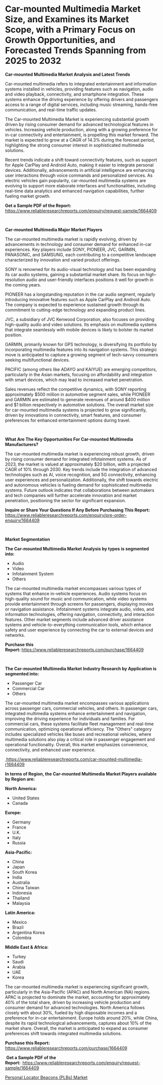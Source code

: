 <p><h1>Car-mounted Multimedia Market Size, and Examines its Market Scope, with a Primary Focus on Growth Opportunities, and Forecasted Trends Spanning from 2025 to 2032</h1></p><p><strong>Car-mounted Multimedia Market Analysis and Latest Trends</strong></p>
<p><p>Car-mounted multimedia refers to integrated entertainment and information systems installed in vehicles, providing features such as navigation, audio and video playback, connectivity, and smartphone integration. These systems enhance the driving experience by offering drivers and passengers access to a range of digital services, including music streaming, hands-free communication, and real-time traffic updates.</p><p>The Car-mounted Multimedia Market is experiencing substantial growth driven by rising consumer demand for advanced technological features in vehicles. Increasing vehicle production, along with a growing preference for in-car connectivity and entertainment, is propelling this market forward. The market is expected to grow at a CAGR of 14.3% during the forecast period, highlighting the strong consumer interest in sophisticated multimedia solutions.</p><p>Recent trends indicate a shift toward connectivity features, such as support for Apple CarPlay and Android Auto, making it easier to integrate personal devices. Additionally, advancements in artificial intelligence are enhancing user interactions through voice commands and personalized services. As electric vehicles gain popularity, car-mounted multimedia systems are evolving to support more elaborate interfaces and functionalities, including real-time data analytics and enhanced navigation capabilities, further fueling market growth.</p></p>
<p><strong>Get a Sample PDF of the Report:&nbsp;</strong> <a href="https://www.reliableresearchreports.com/enquiry/request-sample/1664409?utm_campaign=3079&utm_medium=2&utm_source=Github&utm_content=ia&utm_term=23032025&utm_id=car-mounted-multimedia">https://www.reliableresearchreports.com/enquiry/request-sample/1664409</a></p>
<p>&nbsp;</p>
<p><strong>Car-mounted Multimedia Major Market Players</strong></p>
<p><p>The car-mounted multimedia market is rapidly evolving, driven by advancements in technology and consumer demand for enhanced in-car experiences. Key players include SONY, PIONEER, JVC, GARMIN, PANASONIC, and SAMSUNG, each contributing to a competitive landscape characterized by innovation and varied product offerings.</p><p>SONY is renowned for its audio-visual technology and has been expanding its car audio systems, gaining a substantial market share. Its focus on high-resolution audio and user-friendly interfaces positions it well for growth in the coming years.</p><p>PIONEER has a longstanding reputation in the car audio segment, regularly introducing innovative features such as Apple CarPlay and Android Auto. The company is expected to experience sustained growth through its commitment to cutting-edge technology and expanding product lines.</p><p>JVC, a subsidiary of JVC Kenwood Corporation, also focuses on providing high-quality audio and video solutions. Its emphasis on multimedia systems that integrate seamlessly with mobile devices is likely to bolster its market position.</p><p>GARMIN, primarily known for GPS technology, is diversifying its portfolio by incorporating multimedia features into its navigation systems. This strategic move is anticipated to capture a growing segment of tech-savvy consumers seeking multifunctional devices.</p><p>PACIFIC (among others like ADAYO and KAIYUE) are emerging competitors, particularly in the Asian markets, focusing on affordability and integration with smart devices, which may lead to increased market penetration.</p><p>Sales revenues reflect the competitive dynamics, with SONY reporting approximately $500 million in automotive segment sales, while PIONEER and GARMIN are estimated to generate revenues of around $400 million and $1 billion respectively in automotive solutions. The overall market size for car-mounted multimedia systems is projected to grow significantly, driven by innovations in connectivity, smart features, and consumer preferences for enhanced entertainment options during travel.</p></p>
<p>&nbsp;</p>
<p><strong>What Are The Key Opportunities For Car-mounted Multimedia Manufacturers?</strong></p>
<p><p>The car-mounted multimedia market is experiencing robust growth, driven by rising consumer demand for integrated infotainment systems. As of 2023, the market is valued at approximately $20 billion, with a projected CAGR of 10% through 2030. Key trends include the integration of advanced technologies such as AI, voice recognition, and 5G connectivity, enhancing user experiences and personalization. Additionally, the shift towards electric and autonomous vehicles is fueling demand for sophisticated multimedia systems. Future outlook indicates that collaborations between automakers and tech companies will further accelerate innovation and market penetration, positioning the sector for significant expansion.</p></p>
<p><strong>Inquire or Share Your Questions If Any Before Purchasing This Report:</strong> <a href="https://www.reliableresearchreports.com/enquiry/pre-order-enquiry/1664409?utm_campaign=3079&utm_medium=2&utm_source=Github&utm_content=ia&utm_term=23032025&utm_id=car-mounted-multimedia">https://www.reliableresearchreports.com/enquiry/pre-order-enquiry/1664409</a></p>
<p>&nbsp;</p>
<p><strong>Market Segmentation</strong></p>
<p><strong>The Car-mounted Multimedia Market Analysis by types is segmented into:</strong></p>
<p><ul><li>Audio</li><li>Video</li><li>Infotainment System</li><li>Others</li></ul></p>
<p><p>The car-mounted multimedia market encompasses various types of systems that enhance in-vehicle experiences. Audio systems focus on high-quality sound for music and communication, while video systems provide entertainment through screens for passengers, displaying movies or navigation assistance. Infotainment systems integrate audio, video, and information technologies, offering navigation, connectivity, and interaction features. Other market segments include advanced driver assistance systems and vehicle-to-everything communication tools, which enhance safety and user experience by connecting the car to external devices and networks.</p></p>
<p><strong>Purchase this Report:&nbsp;</strong><a href="https://www.reliableresearchreports.com/purchase/1664409?utm_campaign=3079&utm_medium=2&utm_source=Github&utm_content=ia&utm_term=23032025&utm_id=car-mounted-multimedia">https://www.reliableresearchreports.com/purchase/1664409</a></p>
<p>&nbsp;</p>
<p><strong>The Car-mounted Multimedia Market Industry Research by Application is segmented into:</strong></p>
<p><ul><li>Passenger Car</li><li>Commercial Car</li><li>Others</li></ul></p>
<p><p>The car-mounted multimedia market encompasses various applications across passenger cars, commercial vehicles, and others. In passenger cars, integrated multimedia systems enhance entertainment and navigation, improving the driving experience for individuals and families. For commercial cars, these systems facilitate fleet management and real-time communication, optimizing operational efficiency. The "Others" category includes specialized vehicles like buses and recreational vehicles, where multimedia solutions also play a critical role in passenger engagement and operational functionality. Overall, this market emphasizes convenience, connectivity, and enhanced user experience.</p></p>
<p><a href="https://www.reliableresearchreports.com/car-mounted-multimedia-r1664409?utm_campaign=3079&utm_medium=2&utm_source=Github&utm_content=ia&utm_term=23032025&utm_id=car-mounted-multimedia">&nbsp;https://www.reliableresearchreports.com/car-mounted-multimedia-r1664409</a></p>
<p><strong>In terms of Region, the Car-mounted Multimedia Market Players available by Region are:</strong></p>
<p>
    <p> <strong> North America: </strong>
        <ul>
            <li>United States</li>
            <li>Canada</li>
        </ul>
        </p> 
    <p> <strong> Europe: </strong>
        <ul>
            <li>Germany</li>
            <li>France</li>
            <li>U.K.</li>
            <li>Italy</li>
            <li>Russia</li>
        </ul>
        </p> 
    <p> <strong> Asia-Pacific: </strong>
        <ul>
            <li>China</li>
            <li>Japan</li>
            <li>South Korea</li>
            <li>India</li>
            <li>Australia</li>
            <li>China Taiwan</li>
            <li>Indonesia</li>
            <li>Thailand</li>
            <li>Malaysia</li>
        </ul>
        </p> 
    <p> <strong> Latin America: </strong>
        <ul>
            <li>Mexico</li>
            <li>Brazil</li>
            <li>Argentina Korea</li>
            <li>Colombia</li>
        </ul>
        </p> 
    <p> <strong> Middle East & Africa: </strong>
        <ul>
            <li>Turkey</li>
            <li>Saudi</li>
            <li>Arabia</li>
            <li>UAE</li>
            <li>Korea</li>
        </ul>
    </p>
    </p>
<p><p>The car-mounted multimedia market is experiencing significant growth, particularly in the Asia-Pacific (APAC) and North American (NA) regions. APAC is projected to dominate the market, accounting for approximately 40% of the total share, driven by increasing vehicle production and consumer demand for advanced technologies. North America follows closely with about 30%, fueled by high disposable incomes and a preference for in-car entertainment. Europe holds around 20%, while China, despite its rapid technological advancements, captures about 10% of the market share. Overall, the market is anticipated to expand as consumer preferences shift towards integrated multimedia solutions.</p></p>
<p><strong>Purchase this Report: </strong><a href="https://www.reliableresearchreports.com/purchase/1664409?utm_campaign=3079&utm_medium=2&utm_source=Github&utm_content=ia&utm_term=23032025&utm_id=car-mounted-multimedia">https://www.reliableresearchreports.com/purchase/1664409</a></p>
<p>&nbsp;<strong>Get a Sample PDF of the Report:&nbsp;&nbsp;</strong><a href="https://www.reliableresearchreports.com/enquiry/request-sample/1664409?utm_campaign=3079&utm_medium=2&utm_source=Github&utm_content=ia&utm_term=23032025&utm_id=car-mounted-multimedia">https://www.reliableresearchreports.com/enquiry/request-sample/1664409</a></p>
<p><strong></strong></p>
<p><p><a href="https://github.com/voetzeszuh/Market-Research-Report-List-1/blob/main/personal-locator-beacons-plbs-market.md?utm_campaign=3079&utm_medium=2&utm_source=Github&utm_content=ia&utm_term=23032025&utm_id=car-mounted-multimedia">Personal Locator Beacons (PLBs) Market</a></p></p>